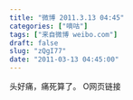 ```yaml
---
title: "微博 2011.3.13 04:45"
categories: ["嘀咕"]
tags: ["来自微博 weibo.com"]
draft: false
slug: "zQgI77"
date: "2011-03-13 04:45:00"
---
```


<p>头好痛，痛死算了。 O网页链接 ​​​​</p>
